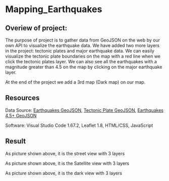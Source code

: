 # Mapping_Earthquakes
## Overiew of project:

The purpose of project is to gather data from GeoJSON on the web by our own API to visualize the earthquake data. We have added two more layers in the project: tectonic plates and major earthquake data.
We can easily visualize the tectonic plate boundaries on the map with a red line when we click the tectonic plates layer. We can also see all the earthquakes with a magnitude greater than 4.5 on the map by clicking on the major earthquake layer.

At the end of the project we add a 3rd map (Dark map) on our map.

## Resources

Data Source: [Earthquakes GeoJSON](https://earthquake.usgs.gov/earthquakes/feed/v1.0/summary/all_week.geojson), [Tectonic Plate GeoJSON](https://raw.githubusercontent.com/fraxen/tectonicplates/master/GeoJSON/PB2002_boundaries.json), [Earthquakes 4.5+ GeoJSON](https://earthquake.usgs.gov/earthquakes/feed/v1.0/summary/4.5_week.geojson)

Software: Visual Studio Code 1.67.2, Leaflet 1.8, HTML/CSS, JavaScript

## Result




As picture shown above, it is the street view with 3 layers





As picture shown above, it is the Satellite view with 3 layers





As picture shown above, it is the dark view with 3 layers
